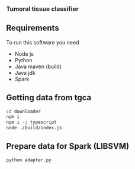 ### Tumoral tissue classifier

## Requirements

To run this software you need

- Node js
- Python
- Java maven (build)
- Java jdk
- Spark

## Getting data from tgca

```sh
cd downloader
npm i 
npm i -g typescript
node ./build/index.js
```

## Prepare data for Spark (LIBSVM)

```sh
python adapter.py
```